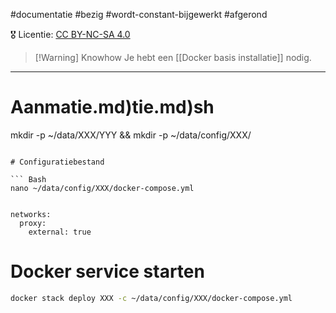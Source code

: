 #documentatie  #bezig  #wordt-constant-bijgewerkt  #afgerond

🎖️ Licentie: [CC BY-NC-SA 4.0](https://creativecommons.org/licenses/by-nc-sa/4.0/)

>[!Warning] Knowhow
>Je hebt een [[Docker basis installatie]] nodig.

---
# Aanma[](Docker%20basis%20installatie.md)tie.md)tie.md)sh
mkdir -p ~/data/XXX/YYY && mkdir -p ~/data/config/XXX/
```

# Configuratiebestand

``` Bash
nano ~/data/config/XXX/docker-compose.yml
```

``` YML

networks:
  proxy:
    external: true
```

# Docker service starten

``` Bash
docker stack deploy XXX -c ~/data/config/XXX/docker-compose.yml
```